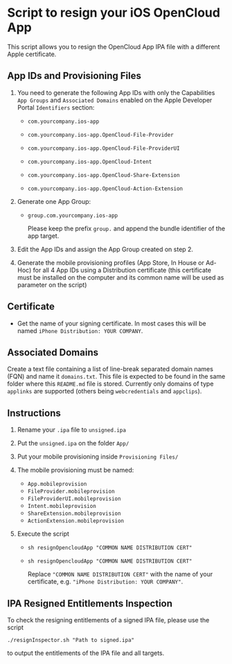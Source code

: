 # Script to resign your iOS OpenCloud App

This script allows you to resign the OpenCloud App IPA file with a different Apple certificate.

## App IDs and Provisioning Files

1. You need to generate the following App IDs with only the Capabilities `App Groups` and `Associated Domains` enabled on the Apple Developer Portal `Identifiers` section:

   - `com.yourcompany.ios-app`

   - `com.yourcompany.ios-app.OpenCloud-File-Provider`

   - `com.yourcompany.ios-app.OpenCloud-File-ProviderUI`

   - `com.yourcompany.ios-app.OpenCloud-Intent`

   - `com.yourcompany.ios-app.OpenCloud-Share-Extension`

   - `com.yourcompany.ios-app.OpenCloud-Action-Extension`

2. Generate one App Group:

   - `group.com.yourcompany.ios-app`



     Please keep the prefix `group.` and append the bundle identifier of the app target.

3. Edit the App IDs and assign the App Group created on step 2.

4. Generate the mobile provisioning profiles (App Store, In House or Ad-Hoc) for all 4 App IDs using a Distribution certificate (this certificate must be installed on the computer and its common name will be used as parameter on the script)

## Certificate

- Get the name of your signing certificate. In most cases this will be named `iPhone Distribution: YOUR COMPANY`.

## Associated Domains

Create a text file containing a list of line-break separated domain names (FQN) and name it `domains.txt`. This file is expected to be found in the same folder where this `README.md` file is stored. Currently only domains of type `applinks` are supported (others being `webcredentials` and `appclips`).

## Instructions

1. Rename your `.ipa` file to `unsigned.ipa`

2. Put the `unsigned.ipa` on the folder `App/`

3. Put your mobile provisioning inside `Provisioning Files/`

4. The mobile provisioning must be named:

   - `App.mobileprovision`
   - `FileProvider.mobileprovision`
   - `FileProviderUI.mobileprovision`
   - `Intent.mobileprovision`
   - `ShareExtension.mobileprovision`
   - `ActionExtension.mobileprovision`

5. Execute the script

   - `sh resignOpencloudApp "COMMON NAME DISTRIBUTION CERT"`

   - `sh resignOpencloudApp "COMMON NAME DISTRIBUTION CERT"`



     Replace `"COMMON NAME DISTRIBUTION CERT"` with the name of your certificate, e.g. `"iPhone Distribution: YOUR COMPANY"`.



## IPA Resigned Entitlements Inspection

To check the resigning entitlements of a signed IPA file, please use the script

`./resignInspector.sh "Path to signed.ipa"`

to output the entitlements of the IPA file and all targets.
